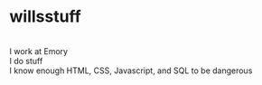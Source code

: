 # willsstuff
<br>
I work at Emory
<br>
I do stuff
<br>
I know enough HTML, CSS, Javascript, and SQL to be <font-color: "red">dangerous</font>
